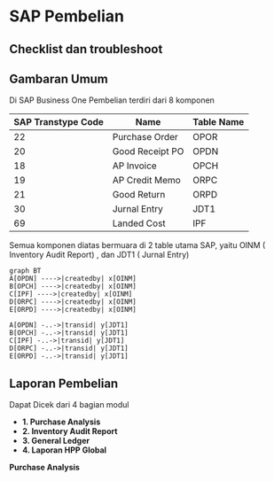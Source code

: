 # SAP Pembelian  
## Checklist dan troubleshoot


## Gambaran Umum

Di SAP Business One Pembelian terdiri dari 8 komponen

|SAP Transtype Code | Name |Table Name |
| ------ | ------| ------|
| 22 | Purchase Order|OPOR|
| 20 | Good Receipt PO|OPDN|
| 18 | AP Invoice|OPCH|
| 19 | AP Credit Memo|ORPC|
| 21 | Good Return|ORPD|
| 30 | Jurnal Entry|JDT1|
| 69 | Landed Cost|IPF|

Semua komponen diatas bermuara di 2 table utama SAP, yaitu OINM ( Inventory Audit Report) , dan JDT1 ( Jurnal Entry)

```mermaid
graph BT
A[OPDN] ---->|createdby| x[OINM]
B[OPCH] ---->|createdby| x[OINM]
C[IPF] ---->|createdby| x[OINM]
D[ORPC] ---->|createdby| x[OINM]
E[ORPD] ---->|createdby| x[OINM]

A[OPDN] -..->|transid| y[JDT1]
B[OPCH] -..->|transid| y[JDT1]
C[IPF] -..->|transid| y[JDT1]
D[ORPC] -..->|transid| y[JDT1]
E[ORPD] -..->|transid| y[JDT1]

```

## Laporan Pembelian 

Dapat Dicek dari 4 bagian modul
* **1. Purchase Analysis**
* **2. Inventory Audit Report**
* **3. General Ledger**
* **4. Laporan HPP Global**

**Purchase Analysis**



<!--stackedit_data:
eyJoaXN0b3J5IjpbLTEyODc4ODgzODMsMTIxNzg5MTIzLDIwOT
M2Njk4MTksLTcyMTIxNTYxMSwtNDA1OTQwNzg4LC0xMDg1MTUx
NjMxLC0xNjkyMDg1NTMzXX0=
-->